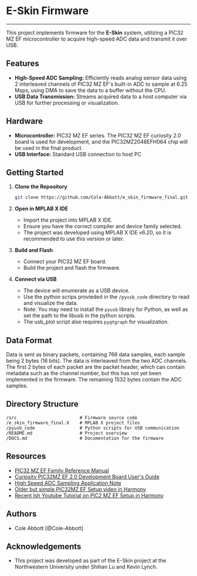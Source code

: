 # E-Skin Firmware
---

This project implements firmware for the **E-Skin** system, utilizing a PIC32 MZ EF microcontroller to acquire high-speed ADC data and transmit it over USB.

## Features

- **High-Speed ADC Sampling:** Efficiently reads analog sensor data using 2 interleaved channels of PIC32 MZ EF's built-in ADC to sample at 6.25 Msps, using DMA to save the data to a buffer without the CPU.
- **USB Data Transmission:** Streams acquired data to a host computer via USB for further processing or visualization.


## Hardware

- **Microcontroller:** PIC32 MZ EF series. The PIC32 MZ EF curiosity 2.0 board is used for development, and the PIC32MZ2048EFH064 chip will be used in the final product.
- **USB Interface:** Standard USB connection to host PC

## Getting Started

1. **Clone the Repository**
    ```sh
    git clone https://github.com/Cole-Abbott/e_skin_firmware_final.git
    ```

2. **Open in MPLAB X IDE**
    - Import the project into MPLAB X IDE.
    - Ensure you have the correct compiler and device family selected.
    - The project was developed using MPLAB X IDE v6.20, so it is recommended to use this version or later.

3. **Build and Flash**
    - Connect your PIC32 MZ EF board.
    - Build the project and flash the firmware.

4. **Connect via USB**
    - The device will enumerate as a USB device.
    - Use the python scrips provieded in the `/pyusb_code` directory to read and visualize the data.
    - Note: You may need to install the `pyusb` library for Python, as well as set the path to the libusb in the python scripts.
    - The usb_plot script alse requires `pyqtgraph` for visualization.

## Data Format

Data is sent as binary packets, containing 766 data samples, each sample being 2 bytes (16 bits). The data is interleaved from the two ADC channels.
The first 2 bytes of each packet are the packet header, which can contain metadata such as the channel number, but this has not yet been implemented in the firmware. The remaining 1532 bytes contain the ADC samples.

## Directory Structure

```
/src                        # Firmware source code
/e_skin_firmware_final.X    # MPLAB X project files
/pyusb_code                 # Python scripts for USB communication
/README.md                  # Project overview
/DOCS.md                    # Documentation for the firmware
```

## Resources
- [PIC32 MZ EF Family Reference Manual](https://ww1.microchip.com/downloads/aemDocuments/documents/MCU32/ProductDocuments/DataSheets/PIC32MZ-Embedded-Connectivity-with-Floating-Point-Unit-Family-Data-Sheet-DS60001320H.pdf)
- [Curiosity PIC32MZ EF 2.0 Development Board User's Guide](https://ww1.microchip.com/downloads/aemDocuments/documents/MCU32/ProductDocuments/UserGuides/PIC32MZ-EF-2.0-Development-Board-Users-Guide-DS70005400.pdf)
- [High Speed ADC Sampling Application Note](https://ww1.microchip.com/downloads/aemDocuments/documents/OTH/ApplicationNotes/ApplicationNotes/Worlds-Fastest-Embedded-Interleaved-12-bit-ADC-Using-PIC32MZ-and-PIC32MK-Families-DS00002785A.pdf)
- [Older but simple PIC32MZ EF Setup video in Harmony](https://www.youtube.com/watch?v=sW-yS2FHI54)
- [Recent Ish Youtube Tutorial on PIC2 MZ EF Setup in Harmony](https://www.youtube.com/watch?v=Z-8srAI8jow)


## Authors

- Cole Abbott [@Cole-Abbott]

## Acknowledgements

- This project was developed as part of the E-Skin project at the Northwestern University under Shihan Lu and Kevin Lynch.
